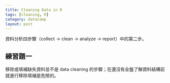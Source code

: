 ```yaml
---
title: Cleaning Data in R
tags: [cleaning, R]
category: datacamp
layout: post
---
```

資料分析四步驟（collect → clean → analyze → report）中的第二步。

## 練習題一
移除或填補缺失資料並不是 data cleaning 的步驟；在還沒有全盤了解資料結構前就進行移除填補是危險的。
